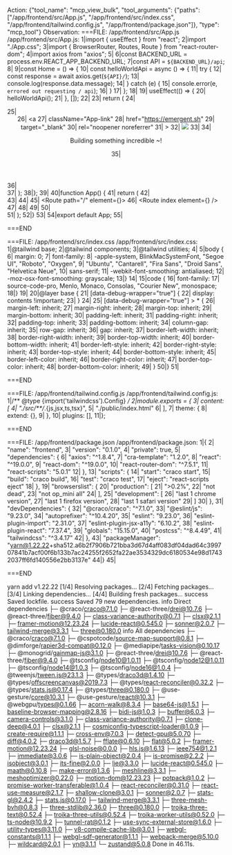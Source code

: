 Action: {"tool_name": "mcp_view_bulk", "tool_arguments": {"paths": ["/app/frontend/src/App.js", "/app/frontend/src/index.css", "/app/frontend/tailwind.config.js", "/app/frontend/package.json"]}, "type": "mcp_tool"}
Observation: ===FILE: /app/frontend/src/App.js
/app/frontend/src/App.js:
1|import { useEffect } from "react";
2|import "./App.css";
3|import { BrowserRouter, Routes, Route } from "react-router-dom";
4|import axios from "axios";
5|
6|const BACKEND_URL = process.env.REACT_APP_BACKEND_URL;
7|const API = `${BACKEND_URL}/api`;
8|
9|const Home = () => {
10|  const helloWorldApi = async () => {
11|    try {
12|      const response = await axios.get(`${API}/`);
13|      console.log(response.data.message);
14|    } catch (e) {
15|      console.error(e, `errored out requesting / api`);
16|    }
17|  };
18|
19|  useEffect(() => {
20|    helloWorldApi();
21|  }, []);
22|
23|  return (
24|    <div>
25|      <header className="App-header">
26|        <a
27|          className="App-link"
28|          href="https://emergent.sh"
29|          target="_blank"
30|          rel="noopener noreferrer"
31|        >
32|          <img src="https://avatars.githubusercontent.com/in/1201222?s=120&u=2686cf91179bbafbc7a71bfbc43004cf9ae1acea&v=4" />
33|        </a>
34|        <p className="mt-5">Building something incredible ~!</p>
35|      </header>
36|    </div>
37|  );
38|};
39|
40|function App() {
41|  return (
42|    <div className="App">
43|      <BrowserRouter>
44|        <Routes>
45|          <Route path="/" element={<Home />}>
46|            <Route index element={<Home />} />
47|          </Route>
48|        </Routes>
49|      </BrowserRouter>
50|    </div>
51|  );
52|}
53|
54|export default App;
55|

===END

===FILE: /app/frontend/src/index.css
/app/frontend/src/index.css:
1|@tailwind base;
2|@tailwind components;
3|@tailwind utilities;
4|
5|body {
6|    margin: 0;
7|    font-family:
8|        -apple-system, BlinkMacSystemFont, "Segoe UI", "Roboto", "Oxygen",
9|        "Ubuntu", "Cantarell", "Fira Sans", "Droid Sans", "Helvetica Neue",
10|        sans-serif;
11|    -webkit-font-smoothing: antialiased;
12|    -moz-osx-font-smoothing: grayscale;
13|}
14|
15|code {
16|    font-family:
17|        source-code-pro, Menlo, Monaco, Consolas, "Courier New", monospace;
18|}
19|
20|@layer base {
21|    [data-debug-wrapper="true"] {
22|        display: contents !important;
23|    }
24|
25|    [data-debug-wrapper="true"] > * {
26|        margin-left: inherit;
27|        margin-right: inherit;
28|        margin-top: inherit;
29|        margin-bottom: inherit;
30|        padding-left: inherit;
31|        padding-right: inherit;
32|        padding-top: inherit;
33|        padding-bottom: inherit;
34|        column-gap: inherit;
35|        row-gap: inherit;
36|        gap: inherit;
37|        border-left-width: inherit;
38|        border-right-width: inherit;
39|        border-top-width: inherit;
40|        border-bottom-width: inherit;
41|        border-left-style: inherit;
42|        border-right-style: inherit;
43|        border-top-style: inherit;
44|        border-bottom-style: inherit;
45|        border-left-color: inherit;
46|        border-right-color: inherit;
47|        border-top-color: inherit;
48|        border-bottom-color: inherit;
49|    }
50|}
51|

===END

===FILE: /app/frontend/tailwind.config.js
/app/frontend/tailwind.config.js:
1|/** @type {import('tailwindcss').Config} */
2|module.exports = {
3|  content: [
4|    "./src/**/*.{js,jsx,ts,tsx}",
5|    "./public/index.html"
6|  ],
7|  theme: {
8|    extend: {},
9|  },
10|  plugins: [],
11|};

===END

===FILE: /app/frontend/package.json
/app/frontend/package.json:
1|{
2|  "name": "frontend",
3|  "version": "0.1.0",
4|  "private": true,
5|  "dependencies": {
6|    "axios": "^1.8.4",
7|    "cra-template": "1.2.0",
8|    "react": "^19.0.0",
9|    "react-dom": "^19.0.0",
10|    "react-router-dom": "^7.5.1",
11|    "react-scripts": "5.0.1"
12|  },
13|  "scripts": {
14|    "start": "craco start",
15|    "build": "craco build",
16|    "test": "craco test",
17|    "eject": "react-scripts eject"
18|  },
19|  "browserslist": {
20|    "production": [
21|      ">0.2%",
22|      "not dead",
23|      "not op_mini all"
24|    ],
25|    "development": [
26|      "last 1 chrome version",
27|      "last 1 firefox version",
28|      "last 1 safari version"
29|    ]
30|  },
31|  "devDependencies": {
32|    "@craco/craco": "^7.1.0",
33|    "@eslint/js": "9.23.0",
34|    "autoprefixer": "^10.4.20",
35|    "eslint": "9.23.0",
36|    "eslint-plugin-import": "2.31.0",
37|    "eslint-plugin-jsx-a11y": "6.10.2",
38|    "eslint-plugin-react": "7.37.4",
39|    "globals": "15.15.0",
40|    "postcss": "^8.4.49",
41|    "tailwindcss": "^3.4.17"
42|  },
43|  "packageManager": "yarn@1.22.22+sha512.a6b2f7906b721bba3d67d4aff083df04dad64c399707841b7acf00f6b133b7ac24255f2652fa22ae3534329dc6180534e98d17432037ff6fd140556e2bb3137e"
44|}
45|

===END

yarn add v1.22.22
[1/4] Resolving packages...
[2/4] Fetching packages...
[3/4] Linking dependencies...
[4/4] Building fresh packages...
success Saved lockfile.
success Saved 79 new dependencies.
info Direct dependencies
├─ @craco/craco@7.1.0
├─ @react-three/drei@10.7.6
├─ @react-three/fiber@9.4.0
├─ class-variance-authority@0.7.1
├─ clsx@2.1.1
├─ framer-motion@12.23.24
├─ lucide-react@0.545.0
├─ sonner@2.0.7
├─ tailwind-merge@3.3.1
└─ three@0.180.0
info All dependencies
├─ @craco/craco@7.1.0
├─ @cspotcode/source-map-support@0.8.1
├─ @dimforge/rapier3d-compat@0.12.0
├─ @mediapipe/tasks-vision@0.10.17
├─ @monogrid/gainmap-js@3.1.0
├─ @react-three/drei@10.7.6
├─ @react-three/fiber@9.4.0
├─ @tsconfig/node10@1.0.11
├─ @tsconfig/node12@1.0.11
├─ @tsconfig/node14@1.0.3
├─ @tsconfig/node16@1.0.4
├─ @tweenjs/tween.js@23.1.3
├─ @types/draco3d@1.4.10
├─ @types/offscreencanvas@2019.7.3
├─ @types/react-reconciler@0.32.2
├─ @types/stats.js@0.17.4
├─ @types/three@0.180.0
├─ @use-gesture/core@10.3.1
├─ @use-gesture/react@10.3.1
├─ @webgpu/types@0.1.66
├─ acorn-walk@8.3.4
├─ base64-js@1.5.1
├─ baseline-browser-mapping@2.8.16
├─ bidi-js@1.0.3
├─ buffer@6.0.3
├─ camera-controls@3.1.0
├─ class-variance-authority@0.7.1
├─ clone-deep@4.0.1
├─ clsx@2.1.1
├─ cosmiconfig-typescript-loader@1.0.9
├─ create-require@1.1.1
├─ cross-env@7.0.3
├─ detect-gpu@5.0.70
├─ diff@4.0.2
├─ draco3d@1.5.7
├─ fflate@0.6.10
├─ flat@5.0.2
├─ framer-motion@12.23.24
├─ glsl-noise@0.0.0
├─ hls.js@1.6.13
├─ ieee754@1.2.1
├─ immediate@3.0.6
├─ is-plain-object@2.0.4
├─ is-promise@2.2.2
├─ isobject@3.0.1
├─ its-fine@2.0.0
├─ lie@3.3.0
├─ lucide-react@0.545.0
├─ maath@0.10.8
├─ make-error@1.3.6
├─ meshline@3.3.1
├─ meshoptimizer@0.22.0
├─ motion-dom@12.23.23
├─ potpack@1.0.2
├─ promise-worker-transferable@1.0.4
├─ react-reconciler@0.31.0
├─ react-use-measure@2.1.7
├─ shallow-clone@3.0.1
├─ sonner@2.0.7
├─ stats-gl@2.4.2
├─ stats.js@0.17.0
├─ tailwind-merge@3.3.1
├─ three-mesh-bvh@0.8.3
├─ three-stdlib@2.36.0
├─ three@0.180.0
├─ troika-three-text@0.52.4
├─ troika-three-utils@0.52.4
├─ troika-worker-utils@0.52.0
├─ ts-node@10.9.2
├─ tunnel-rat@0.1.2
├─ use-sync-external-store@1.6.0
├─ utility-types@3.11.0
├─ v8-compile-cache-lib@3.0.1
├─ webgl-constants@1.1.1
├─ webgl-sdf-generator@1.1.1
├─ webpack-merge@5.10.0
├─ wildcard@2.0.1
├─ yn@3.1.1
└─ zustand@5.0.8
Done in 46.11s.

